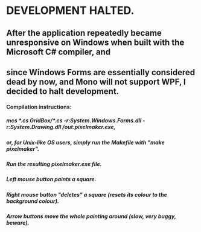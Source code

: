 # DEVELOPMENT HALTED.

## After the application repeatedly became unresponsive on Windows when built with the Microsoft C# compiler, and
## since Windows Forms are essentially considered dead by now, and Mono will not support WPF, I decided to halt development.

#### Compilation instructions:
##### mcs \*.cs GridBox/\*.cs -r:System.Windows.Forms.dll -r:System.Drawing.dll /out:pixelmaker.exe,
##### or, for Unix-like OS users, simply run the Makefile with "make pixelmaker".

##### Run the resulting pixelmaker.exe file.

##### Left mouse button paints a square.
##### Right mouse button "deletes" a square (resets its colour to the background colour).
##### Arrow buttons move the whole painting around (slow, very buggy, beware).
